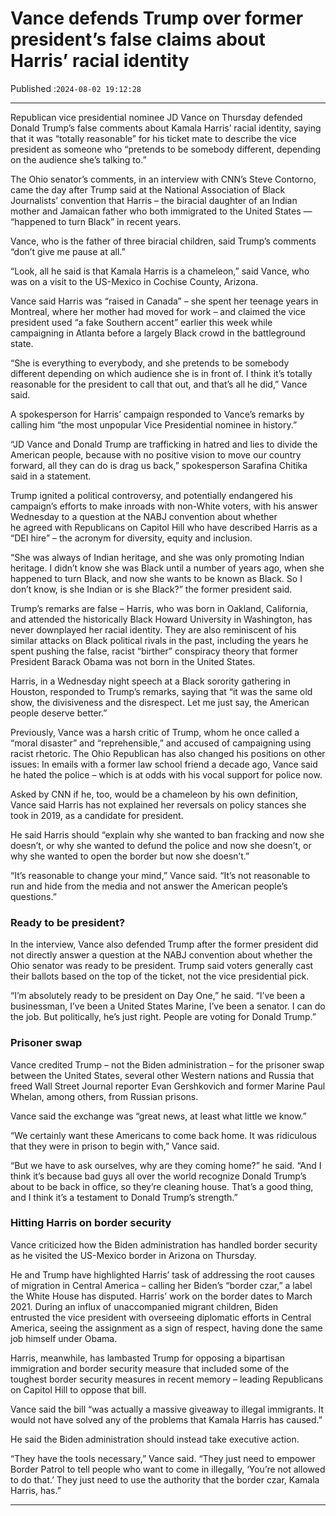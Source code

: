 # Vance defends Trump over former president’s false claims about Harris’ racial identity

Published :`2024-08-02 19:12:28`

---

Republican vice presidential nominee JD Vance on Thursday defended Donald Trump’s false comments about Kamala Harris’ racial identity, saying that it was “totally reasonable” for his ticket mate to describe the vice president as someone who “pretends to be somebody different, depending on the audience she’s talking to.”

The Ohio senator’s comments, in an interview with CNN’s Steve Contorno, came the day after Trump said at the National Association of Black Journalists’ convention that Harris – the biracial daughter of an Indian mother and Jamaican father who both immigrated to the United States — “happened to turn Black” in recent years.

Vance, who is the father of three biracial children, said Trump’s comments “don’t give me pause at all.”

“Look, all he said is that Kamala Harris is a chameleon,” said Vance, who was on a visit to the US-Mexico in Cochise County, Arizona.

Vance said Harris was “raised in Canada” – she spent her teenage years in Montreal, where her mother had moved for work – and claimed the vice president used “a fake Southern accent” earlier this week while campaigning in Atlanta before a largely Black crowd in the battleground state.

“She is everything to everybody, and she pretends to be somebody different depending on which audience she is in front of. I think it’s totally reasonable for the president to call that out, and that’s all he did,” Vance said.

A spokesperson for Harris’ campaign responded to Vance’s remarks by calling him “the most unpopular Vice Presidential nominee in history.”

“JD Vance and Donald Trump are trafficking in hatred and lies to divide the American people, because with no positive vision to move our country forward, all they can do is drag us back,” spokesperson Sarafina Chitika said in a statement.

Trump ignited a political controversy, and potentially endangered his campaign’s efforts to make inroads with non-White voters, with his answer Wednesday to a question at the NABJ convention about whether he agreed with Republicans on Capitol Hill who have described Harris as a “DEI hire” – the acronym for diversity, equity and inclusion.

“She was always of Indian heritage, and she was only promoting Indian heritage. I didn’t know she was Black until a number of years ago, when she happened to turn Black, and now she wants to be known as Black. So I don’t know, is she Indian or is she Black?” the former president said.

Trump’s remarks are false – Harris, who was born in Oakland, California, and attended the historically Black Howard University in Washington, has never downplayed her racial identity. They are also reminiscent of his similar attacks on Black political rivals in the past, including the years he spent pushing the false, racist “birther” conspiracy theory that former President Barack Obama was not born in the United States.

Harris, in a Wednesday night speech at a Black sorority gathering in Houston, responded to Trump’s remarks, saying that “it was the same old show, the divisiveness and the disrespect. Let me just say, the American people deserve better.”

Previously, Vance was a harsh critic of Trump, whom he once called a “moral disaster” and “reprehensible,” and accused of campaigning using racist rhetoric. The Ohio Republican has also changed his positions on other issues: In emails with a former law school friend a decade ago, Vance said he hated the police – which is at odds with his vocal support for police now.

Asked by CNN if he, too, would be a chameleon by his own definition, Vance said Harris has not explained her reversals on policy stances she took in 2019, as a candidate for president.

He said Harris should “explain why she wanted to ban fracking and now she doesn’t, or why she wanted to defund the police and now she doesn’t, or why she wanted to open the border but now she doesn’t.”

“It’s reasonable to change your mind,” Vance said. “It’s not reasonable to run and hide from the media and not answer the American people’s questions.”

### Ready to be president?

In the interview, Vance also defended Trump after the former president did not directly answer a question at the NABJ convention about whether the Ohio senator was ready to be president. Trump said voters generally cast their ballots based on the top of the ticket, not the vice presidential pick.

“I’m absolutely ready to be president on Day One,” he said. “I’ve been a businessman, I’ve been a United States Marine, I’ve been a senator. I can do the job. But politically, he’s just right. People are voting for Donald Trump.”

### Prisoner swap

Vance credited Trump – not the Biden administration – for the prisoner swap between the United States, several other Western nations and Russia that freed Wall Street Journal reporter Evan Gershkovich and former Marine Paul Whelan, among others, from Russian prisons.

Vance said the exchange was “great news, at least what little we know.”

“We certainly want these Americans to come back home. It was ridiculous that they were in prison to begin with,” Vance said.

“But we have to ask ourselves, why are they coming home?” he said. “And I think it’s because bad guys all over the world recognize Donald Trump’s about to be back in office, so they’re cleaning house. That’s a good thing, and I think it’s a testament to Donald Trump’s strength.”

### Hitting Harris on border security

Vance criticized how the Biden administration has handled border security as he visited the US-Mexico border in Arizona on Thursday.

He and Trump have highlighted Harris’ task of addressing the root causes of migration in Central America – calling her Biden’s “border czar,” a label the White House has disputed. Harris’ work on the border dates to March 2021. During an influx of unaccompanied migrant children, Biden entrusted the vice president with overseeing diplomatic efforts in Central America, seeing the assignment as a sign of respect, having done the same job himself under Obama.

Harris, meanwhile, has lambasted Trump for opposing a bipartisan immigration and border security measure that included some of the toughest border security measures in recent memory – leading Republicans on Capitol Hill to oppose that bill.

Vance said the bill “was actually a massive giveaway to illegal immigrants. It would not have solved any of the problems that Kamala Harris has caused.”

He said the Biden administration should instead take executive action.

“They have the tools necessary,” Vance said. “They just need to empower Border Patrol to tell people who want to come in illegally, ‘You’re not allowed to do that.’ They just need to use the authority that the border czar, Kamala Harris, has.”

---

